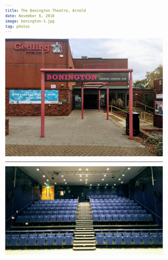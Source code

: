 ```yaml
---
title: The Bonington Theatre, Arnold
date: November 6, 2018
image: bonington-1.jpg
tag: photos
---
```


![image](/assets/images/bonington-1.jpg)

---

![image](/assets/images/bonington-2.jpg)
